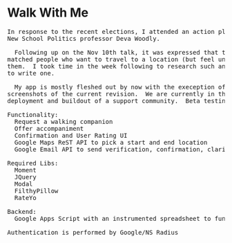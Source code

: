 # Walk With Me
<pre>
In response to the recent elections, I attended an action planning meeting hosted by (among others) 
New School Politics professor Deva Woodly.  

  Following up on the Nov 10th talk, it was expressed that there would be interest in an app which 
matched people who want to travel to a location (but feel unsafe) with those who would accompany 
them.  I took time in the week following to research such an app and, not finding a suitable match, 
to write one.
 
  My app is mostly fleshed out by now with the exeception of a mobile interface. Provided are 
screenshots of the current revision.  We are currently in the initial stages of a university wide 
deployment and buildout of a support community.  Beta testing should begin in the next semester.

Functionality:
  Request a walking companion
  Offer accompaniment
  Confirmation and User Rating UI
  Google Maps ReST API to pick a start and end location
  Google Email API to send verification, confirmation, clarification emails

Required Libs:
  Moment
  JQuery
  Modal
  FilthyPillow
  RateYo
  
Backend:
  Google Apps Script with an instrumented spreadsheet to function as a DB store.
  
Authentication is performed by Google/NS Radius 
</pre>
